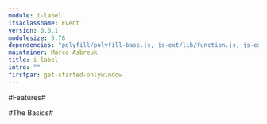 ```yaml
---
module: i-label
itsaclassname: Event
version: 0.0.1
modulesize: 5.78
dependencies: "polyfill/polyfill-base.js, js-ext/lib/function.js, js-ext/lib/object.js, utils, event"
maintainer: Marco Asbreuk
title: i-label
intro: ""
firstpar: get-started-onlywindow
---
```


#Features#


#The Basics#

